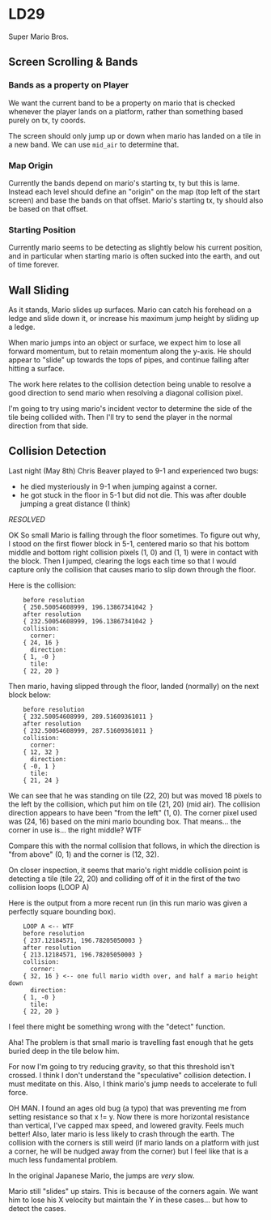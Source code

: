 LD29
====

Super Mario Bros.


Screen Scrolling & Bands
------------------------

### Bands as a property on Player

We want the current band to be a property on mario that is checked whenever the
player lands on a platform, rather than something based purely on tx, ty coords.

The screen should only jump up or down when mario has landed on a tile in a new
band. We can use `mid_air` to determine that.

### Map Origin

Currently the bands depend on mario's starting tx, ty but this is lame. Instead
each level should define an "origin" on the map (top left of the start screen)
and base the bands on that offset. Mario's starting tx, ty should also be based
on that offset.

### Starting Position

Currently mario seems to be detecting as slightly below his current position,
and in particular when starting mario is often sucked into the earth, and out
of time forever.

Wall Sliding
------------

As it stands, Mario slides up surfaces. Mario can catch his forehead on a ledge
and slide down it, or increase his maximum jump height by sliding up a ledge.

When mario jumps into an object or surface, we expect him to lose all forward
momentum, but to retain momentum along the y-axis. He should appear to "slide"
up towards the tops of pipes, and continue falling after hitting a surface.

The work here relates to the collision detection being unable to resolve a
good direction to send mario when resolving a diagonal collision pixel.

I'm going to try using mario's incident vector to determine the side of the
tile being collided with. Then I'll try to send the player in the normal
direction from that side.

Collision Detection
-------------------

Last night (May 8th) Chris Beaver played to 9-1 and experienced two bugs:

- he died mysteriously in 9-1 when jumping against a corner.
- he got stuck in the floor in 5-1 but did not die. This was
  after double jumping a great distance (I think)

_RESOLVED_

OK So small Mario is falling through the floor sometimes. To figure out why,
I stood on the first flower block in 5-1, centered mario so that his bottom
middle and bottom right collision pixels (1, 0) and (1, 1) were in contact
with the block. Then I jumped, clearing the logs each time so that I would
capture only the collision that causes mario to slip down through the floor.

Here is the collision:

```
    before resolution
    { 250.50054608999, 196.13867341042 }
    after resolution
    { 232.50054608999, 196.13867341042 }
    collision:
      corner:
    { 24, 16 }
      direction:
    { 1, -0 }
      tile:
    { 22, 20 }
```

Then mario, having slipped through the floor, landed (normally)
on the next block below:

```
    before resolution
    { 232.50054608999, 289.51609361011 }
    after resolution
    { 232.50054608999, 287.51609361011 }
    collision:
      corner:
    { 12, 32 }
      direction:
    { -0, 1 }
      tile:
    { 21, 24 }
```

We can see that he was standing on tile (22, 20) but was moved 18 pixels
to the left by the collision, which put him on tile (21, 20) (mid air).
The collision direction appears to have been "from the left" (1, 0). The
corner pixel used was (24, 16) based on the mini mario bounding box. That
means... the corner in use is... the right middle? WTF

Compare this with the normal collision that follows, in which the direction
is "from above" (0, 1) and the corner is (12, 32).

On closer inspection, it seems that mario's right middle collision point
is detecting a tile (tile 22, 20) and colliding off of it in the first
of the two collision loops (LOOP A)

Here is the output from a more recent run (in this run mario was given a
perfectly square bounding box).

```
    LOOP A <-- WTF
    before resolution
    { 237.12184571, 196.78205050003 }
    after resolution
    { 213.12184571, 196.78205050003 }
    collision:
      corner:
    { 32, 16 } <-- one full mario width over, and half a mario height down
      direction:
    { 1, -0 }
      tile:
    { 22, 20 }
```

I feel there might be something wrong with the "detect" function.

Aha! The problem is that small mario is travelling fast enough that he
gets buried deep in the tile below him.

For now I'm going to try reducing gravity, so that this threshold isn't crossed. I think
I don't understand the "speculative" collision detection. I must meditate on this.
Also, I think mario's jump needs to accelerate to full force.

OH MAN. I found an ages old bug (a typo) that was preventing me from setting
resistance so that x != y. Now there is more horizontal resistance than vertical,
I've capped max speed, and lowered gravity. Feels much better! Also, later
mario is less likely to crash through the earth. The collision with the corners
is still weird (if mario lands on a platform with just a corner, he will be nudged
away from the corner) but I feel like that is a much less fundamental problem.

In the original Japanese Mario, the jumps are _very_ slow.

Mario still "slides" up stairs. This is because of the corners again. We want
him to lose his X velocity but maintain the Y in these cases... but how to detect
the cases.


